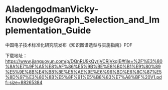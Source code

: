 # AladengodmanVicky-KnowledgeGraph_Selection_and_Implementation_Guide
中国电子技术标准化研究院发布《知识图谱选型与实施指南》PDF

下载地址：https://www.jianguoyun.com/p/DQnRU9kQyrjVCRjVkqIE#file=%2F%E3%80%8A%E7%9F%A5%E8%AF%86%E5%9B%BE%E8%B0%B1%E9%80%89%E5%9E%8B%E4%B8%8E%E5%AE%9E%E6%96%BD%E6%8C%87%E5%8D%97%E3%80%8B%E5%8F%91%E5%B8%83%E7%A8%BF%20V1.pdf::size=88265384
